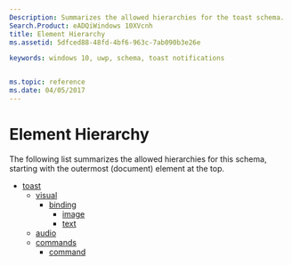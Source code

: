 ```yaml
---
Description: Summarizes the allowed hierarchies for the toast schema.
Search.Product: eADQiWindows 10XVcnh
title: Element Hierarchy
ms.assetid: 5dfced88-48fd-4bf6-963c-7ab090b3e26e

keywords: windows 10, uwp, schema, toast notifications


ms.topic: reference
ms.date: 04/05/2017
---
```


# Element Hierarchy




The following list summarizes the allowed hierarchies for this schema, starting with the outermost (document) element at the top.

-   [toast](element-toast.md)
    -   [visual](element-visual.md)
        -   [binding](element-binding.md)
            -   [image](element-image.md)
            -   [text](element-text.md)
    -   [audio](element-audio.md)
    -   [commands](element-commands.md)
        -   [command](element-command.md)

 

 



